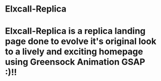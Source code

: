 # Elxcall-Replica


# Elxcall-Replica is a replica landing page done to evolve it's original look to a lively and exciting homepage using Greensock Animation GSAP :)!!